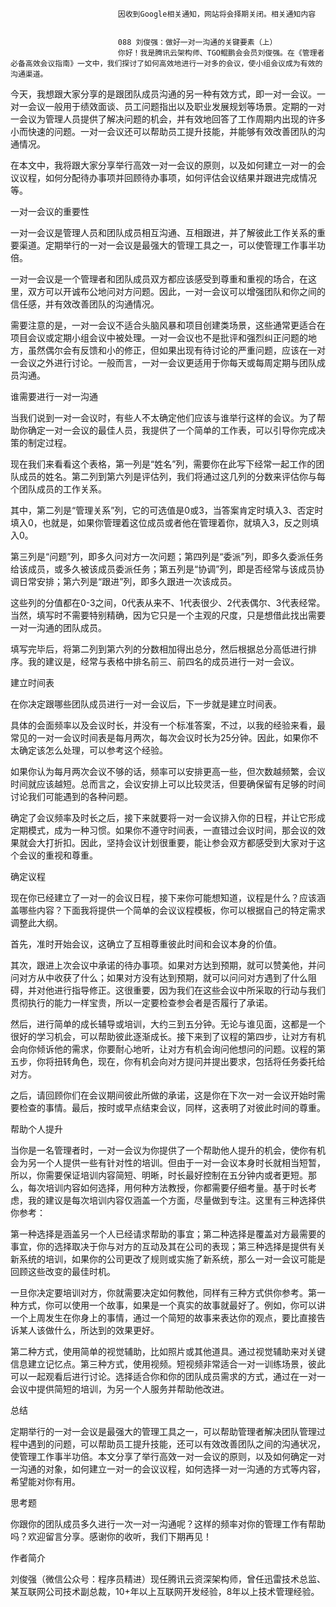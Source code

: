 
                            
                            因收到Google相关通知，网站将会择期关闭。相关通知内容
                            
                            
                            088 刘俊强：做好一对一沟通的关键要素（上）
                            你好！我是腾讯云架构师、TGO鲲鹏会会员刘俊强。在《管理者必备高效会议指南》一文中，我们探讨了如何高效地进行一对多的会议，使小组会议成为有效的沟通渠道。

今天，我想跟大家分享的是跟团队成员沟通的另一种有效方式，即一对一会议。一对一会议一般用于绩效面谈、员工问题指出以及职业发展规划等场景。定期的一对一会议为管理人员提供了解决问题的机会，并有效地回答了工作周期内出现的许多小而快速的问题。一对一会议还可以帮助员工提升技能，并能够有效改善团队的沟通情况。

在本文中，我将跟大家分享举行高效一对一会议的原则，以及如何建立一对一的会议议程，如何分配待办事项并回顾待办事项，如何评估会议结果并跟进完成情况等。

一对一会议的重要性

一对一会议是管理人员和团队成员相互沟通、互相跟进，并了解彼此工作关系的重要渠道。定期举行的一对一会议是最强大的管理工具之一，可以使管理工作事半功倍。

一对一会议是一个管理者和团队成员双方都应该感受到尊重和重视的场合，在这里，双方可以开诚布公地问对方问题。因此，一对一会议可以增强团队和你之间的信任感，并有效改善团队的沟通情况。

需要注意的是，一对一会议不适合头脑风暴和项目创建类场景，这些通常更适合在项目会议或定期小组会议中被处理。一对一会议也不是批评和强烈纠正问题的地方，虽然偶尔会有反馈和小的修正，但如果出现有待讨论的严重问题，应该在一对一会议之外进行讨论。一般而言，一对一会议更适用于你每天或每周定期与团队成员沟通。

谁需要进行一对一沟通

当我们说到一对一会议时，有些人不太确定他们应该与谁举行这样的会议。为了帮助你确定一对一会议的最佳人员，我提供了一个简单的工作表，可以引导你完成决策的制定过程。



现在我们来看看这个表格，第一列是“姓名”列，需要你在此写下经常一起工作的团队成员的姓名。第二列到第六列是评估列，我们将通过这几列的分数来评估你与每个团队成员的工作关系。

其中，第二列是“管理关系”列，它的可选值是0或3，当答案肯定时填入3、否定时填入0，也就是，如果你管理着这位成员或者他在管理着你，就填入3，反之则填入0。

第三列是“问题”列，即多久问对方一次问题；第四列是“委派”列，即多久委派任务给该成员，或多久被该成员委派任务；第五列是“协调”列，即是否经常与该成员协调日常安排；第六列是“跟进”列，即多久跟进一次该成员。

这些列的分值都在0-3之间，0代表从来不、1代表很少、2代表偶尔、3代表经常。当然，填写时不需要特别精确，因为它只是一个主观的尺度，只是想借此找出需要一对一沟通的团队成员。

填写完毕后，将第二列到第六列的分数相加得出总分，然后根据总分高低进行排序。我的建议是，经常与表格中排名前三、前四名的成员进行一对一会议。

建立时间表

在你决定跟哪些团队成员进行一对一会议后，下一步就是建立时间表。

具体的会面频率以及会议时长，并没有一个标准答案，不过，以我的经验来看，最常见的一对一会议时间表是每月两次，每次会议时长为25分钟。因此，如果你不太确定该怎么处理，可以参考这个经验。

如果你认为每月两次会议不够的话，频率可以安排更高一些，但次数越频繁，会议时间就应该越短。总而言之，会议安排上可以比较灵活，但要确保留有足够的时间讨论我们可能遇到的各种问题。

确定了会议频率及时长之后，接下来就要将一对一会议排入你的日程，并让它形成定期模式，成为一种习惯。如果你不遵守时间表，一直错过会议时间，那会议的效果就会大打折扣。因此，坚持会议计划很重要，能让参会双方都感受到大家对于这个会议的重视和尊重。

确定议程

现在你已经建立了一对一的会议日程，接下来你可能想知道，议程是什么？应该涵盖哪些内容？下面我将提供一个简单的会议议程模板，你可以根据自己的特定需求调整此大纲。



首先，准时开始会议，这确立了互相尊重彼此时间和会议本身的价值。

其次，跟进上次会议中承诺的待办事项。如果对方达到预期，就可以赞美他，并问问对方从中收获了什么；如果对方没有达到预期，就可以问问对方遇到了什么阻碍，并对他进行指导修正。这很重要，因为我们在这些会议中所采取的行动与我们贯彻执行的能力一样宝贵，所以一定要检查参会者是否履行了承诺。

然后，进行简单的成长辅导或培训，大约三到五分钟。无论与谁见面，这都是一个很好的学习机会，可以帮助彼此逐渐成长。接下来到了议程的第四步，让对方有机会向你倾诉他的需求，你要耐心地听，让对方有机会询问他想问的问题。议程的第五步，你将扭转角色，现在，你有机会向对方提问并提出要求，包括将任务委托给对方。

之后，请回顾你们在会议期间彼此所做的承诺，这是你在下次一对一会议开始时需要检查的事情。最后，按时或早点结束会议，同样，这表明了对彼此时间的尊重。

帮助个人提升

当你是一名管理者时，一对一会议为你提供了一个帮助他人提升的机会，使你有机会为另一个人提供一些有针对性的培训。但由于一对一会议本身时长就相当短暂，所以，你需要保证培训内容简短、明晰，时长最好控制在五分钟内或者更短。那么，每次培训内容如何选择，用何种方法教授，你都需要仔细考量。基于时长考虑，我的建议是每次培训内容仅涵盖一个方面，尽量做到专注。这里有三种选择供你参考：

第一种选择是涵盖另一个人已经请求帮助的事宜；第二种选择是覆盖对方最需要的事宜，你的选择取决于你与对方的互动及其在公司的表现；第三种选择是提供有关新系统的培训，如果你的公司更改了规则或实施了新系统，那么一对一会议可能是回顾这些改变的最佳时机。

一旦你决定要培训对方，你就需要决定如何教他，同样有三种方式供你参考。第一种方式，你可以使用一个故事，如果是一个真实的故事就最好了。例如，你可以讲一个上周发生在你身上的事情，通过一个简短的故事来表达你的观点，要比直接告诉某人该做什么，所达到的效果更好。

第二种方式，使用简单的视觉辅助，比如照片或其他道具。通过视觉辅助来对关键信息建立记忆点。第三种方式，使用视频。短视频非常适合一对一训练场景，彼此可以一起观看后进行讨论。选择适合你和你的团队成员需求的方式，通过在一对一会议中提供简短的培训，为另一个人服务并帮助他改进。

总结

定期举行的一对一会议是最强大的管理工具之一，可以帮助管理者解决团队管理过程中遇到的问题，可以帮助员工提升技能，还可以有效改善团队之间的沟通状况，使管理工作事半功倍。本文分享了举行高效一对一会议的原则，以及如何确定一对一沟通的对象，如何建立一对一的会议议程，如何选择一对一沟通的方式等内容，希望能对你有用。

思考题

你跟你的团队成员多久进行一次一对一沟通呢？这样的频率对你的管理工作有帮助吗？欢迎留言分享。感谢你的收听，我们下期再见！

作者简介

刘俊强（微信公众号：程序员精进）现任腾讯云资深架构师，曾任迅雷技术总监、某互联网公司技术副总裁，10+年以上互联网开发经验，8年以上技术管理经验。

                        
                        
                            